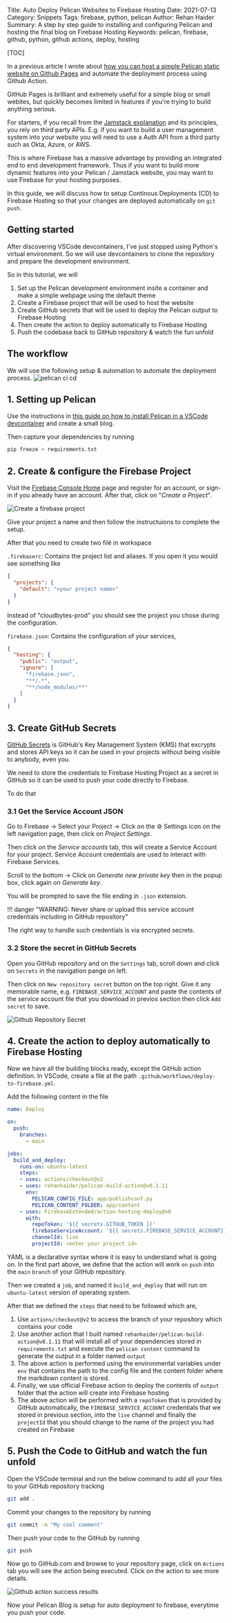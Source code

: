 Title: Auto Deploy Pelican Websites to Firebase Hosting
Date: 2021-07-13
Category: Snippets
Tags: firebase, python, pelican
Author: Rehan Haider
Summary: A step by step guide to installing and configuring Pelican and hosting the final blog on Firebase Hosting
Keywords: pelican, firebase, github, python, github actions, deploy, hosting

[TOC]

In a previous article I wrote about [how you can host a simple Pelican static website on Github Pages]({filename}0005-automate-pelican-github-pages.md) and automate the deployment process using Github Action. 

GitHub Pages is brilliant and extremely useful for a simple blog or small webites, but quickly becomes limited in features if you're trying to build anything serious. 

For starters, if you recall from the [Jamstack explanation]({filename}0004-what-is-jamstack.md) and its principles, you rely on third party APIs. E.g. if you want to build a user management system into your website you will need to use a Auth API from a third party such as Okta, Azure, or AWS. 

This is where Firebase has a massive advantage by providing an integrated end to end development framework. Thus if you want to build more dynamic features into your Pelican / Jamstack website, you may want to use Firebase for your hosting purposes. 

In this guide, we will discuss how to setup Continous Deployments (CD) to Firebase Hosting so that your changes are deployed automatically on `git push`. 

## Getting started

After discovering VSCode devcontainers, I've just stopped using Python's virtual environment. So we will use devcontainers to clone the repository and prepare the development environment. 

So in this tutorial, we will

1. Set up the Pelican development environment insite a container and make a simple webpage using the default theme
2. Create a Firebase project that will be used to host the website
3. Create GitHub secrets that will be used to deploy the Pelican output to Firebase Hosting
4. Then create the action to deploy automatically to Firebase Hosting
5. Push the codebase back to GitHub repository & watch the fun unfold

## The workflow

We will use the following setup & automation to automate the deployment process.
![pelican ci cd]({filename}/images/s0008/pelican-ci-cd.png)

## 1. Setting up Pelican 
Use the instructions in [this guide on how to install Pelican in a VSCode devcontainer]({filename}0007-install-pelican-in-devcontainer.md) and create a small blog. 

Then capture your dependencies by running

```bash
pip freeze > requirements.txt
```

## 2. Create & configure the Firebase Project
Visit the [Firebase Console Home](https://firebase.google.com/) page and register for an account, or sign-in if you already have an account. After that, click on "*Create a Project*". 

![Create a firebase project]({static}/images/s0008/firebase-create-project.png)

Give your project a name and then follow the instructuions to complete the setup.

After that you need to create two filê in workspace

`.firebaserc`: Contains the project list and aliases. If you open it you would see something like

```json
{
  "projects": {
    "default": "<your project name>"
  }
}
```

Instead of "cloudbytes-prod" you should see the project you chose during the configuration.

`firebase.json`: Contains the configuration of your services, 

```json
{
  "hosting": {
    "public": "output",
    "ignore": [
      "firebase.json",
      "**/.*",
      "**/node_modules/**"
    ]
  }
}
```

## 3. Create GitHub Secrets

[GitHub Secrets](https://docs.github.com/en/actions/reference/encrypted-secrets) is GitHub's Key Management System (KMS) that excrypts and stores API keys so it can be used in your projects without being visible to anybody, even you. 

We need to store the credentials to Firebase Hosting Project as a secret in GitHub so it can be used to push your code directly to Firebase. 

To do that 
### 3.1 Get the Service Account JSON

Go to Firebase -> Select your Project -> Click on the ⚙ Settings icon on the left navigation page, then click on *Project Settings*. 

Then click on the *Service accounts* tab, this will create a Service Account for your project. Service Account credentials are used to interact with Firebase Services. 

Scroll to the bottom -> Click on *Generate new private key* then in the popup box, click again on *Generate key*. 

You will be prompted to save the file ending in `.json` extension. 


!!! danger "WARNING: Never share or upload this service account credentials including in GitHub repository"

The right way to handle such credentials is via encrypted secrets. 

### 3.2 Store the secret in GitHub Secrets

Open you GitHub repository and on the `Settings` tab, scroll down and click on `Secrets` in the navigation pange on left. 

Then click on `New repository secret` button on the top right. Give it any memorable name, e.g. `FIREBASE_SERVICE_ACCOUNT` and paste the contents of the service account file that you download in previos section then click `Add secret` to save. 

![Github Repository Secret]({static}/images/s0008/github_repository_secret.png)

## 4. Create the action to deploy automatically to Firebase Hosting

Now we have all the building blocks ready, except the GitHub action definition. In VSCode, create a file at the path `.github/workflows/deploy-to-firebase.yml`.

Add the following content in the file
```yaml
name: Deploy

on:
  push:
    branches:
      - main

jobs:
  build_and_deploy:
    runs-on: ubuntu-latest
    steps:
    - uses: actions/checkout@v2
    - uses: rehanhaider/pelican-build-action@v0.1.11
      env:
        PELICAN_CONFIG_FILE: app/publishconf.py
        PELICAN_CONTENT_FOLDER: app/content
    - uses: FirebaseExtended/action-hosting-deploy@v0
      with:
        repoToken: '${{ secrets.GITHUB_TOKEN }}'
        firebaseServiceAccount: '${{ secrets.FIREBASE_SERVICE_ACCOUNT}}'
        channelId: live
        projectId: <enter your project id>
```

YAML is a declarative syntax where it is easy to understand what is going on. 
In the first part above, we define that the action will work `on` `push` into the `main` `branch` of your GitHub repository. 

Then we created a `job`, and named it `build_and_deploy` that will run on `ubuntu-latest` version of operating system. 

After that we defined the `steps` that need to be followed which are, 

1. Use `actions/checkout@v2` to access the branch of your repository which contains your code
2. Use another action that I built named `rehanhaider/pelican-build-action@v0.1.11` that will install all of your dependencies stored in `requirements.txt` and execute the `pelican content` command to generate the output in a folder named `output`
3. The above action is performed using the environmental variables under `env` that contains the path to the config file and the content folder where the markdown content is stored. 
4. Finally, we use official Firebase action to deploy the contents of `output` folder that the action will create into Firebase hosting 
5. The above action will be performed with a `repoToken` that is provided by GitHub automatically, the `FIREBASE_SERVICE_ACCOUNT` credentials that we stored in previous section, into the `live` channel and finally the `projectId` that you should change to the name of the project you had created on Firebase

## 5. Push the Code to GitHub and watch the fun unfold

Open the VSCode terminal and run the below command to add all your files to your GitHub repository tracking
```bash
git add .
```

Commit your changes to the repository by running
```bash
git commit -m "My cool comment"
```

Then push your code to the GitHub by running
```bash
git push
```

Now go to GitHub.com and browse to your repository page, click on `Actions` tab you will see the action being executed. Click on the action to see more details. 

![Github action success results]({static}/images/s0008/github_action_results.png)

Now your Pelican Blog is setup for auto deployment to firebase, everytime you push your code.

